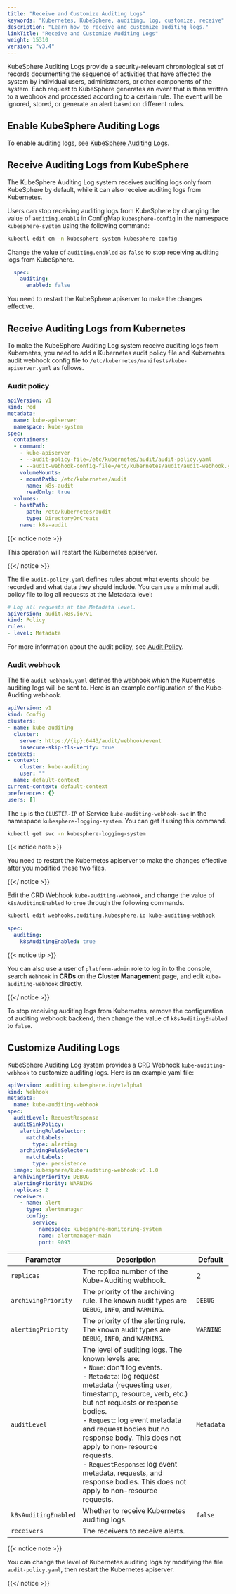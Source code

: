 ```yaml
---
title: "Receive and Customize Auditing Logs"
keywords: "Kubernetes, KubeSphere, auditing, log, customize, receive"
description: "Learn how to receive and customize auditing logs."
linkTitle: "Receive and Customize Auditing Logs"
weight: 15310
version: "v3.4"
---
```


KubeSphere Auditing Logs provide a security-relevant chronological set of records documenting the sequence of activities that have affected the system by individual users, administrators, or other components of the system. Each request to KubeSphere generates an event that is then written to a webhook and processed according to a certain rule. The event will be ignored, stored, or generate an alert based on different rules.

## Enable KubeSphere Auditing Logs

To enable auditing logs, see [KubeSphere Auditing Logs](../../../pluggable-components/auditing-logs/).

## Receive Auditing Logs from KubeSphere

The KubeSphere Auditing Log system receives auditing logs only from KubeSphere by default, while it can also receive auditing logs from Kubernetes.

Users can stop receiving auditing logs from KubeSphere by changing the value of `auditing.enable` in ConfigMap `kubesphere-config` in the namespace `kubesphere-system` using the following command: 

```bash
kubectl edit cm -n kubesphere-system kubesphere-config
```

Change the value of `auditing.enabled` as `false` to stop receiving auditing logs from KubeSphere.

```yaml
  spec:
    auditing:
      enabled: false
```

You need to restart the KubeSphere apiserver to make the changes effective.

## Receive Auditing Logs from Kubernetes

To make the KubeSphere Auditing Log system receive auditing logs from Kubernetes, you need to add a Kubernetes audit policy file and Kubernetes audit webhook config file to `/etc/kubernetes/manifests/kube-apiserver.yaml` as follows.

### Audit policy

```yaml
apiVersion: v1
kind: Pod
metadata:
  name: kube-apiserver
  namespace: kube-system
spec:
  containers:
  - command:
    - kube-apiserver
    - --audit-policy-file=/etc/kubernetes/audit/audit-policy.yaml
    - --audit-webhook-config-file=/etc/kubernetes/audit/audit-webhook.yaml
    volumeMounts:
    - mountPath: /etc/kubernetes/audit
      name: k8s-audit
      readOnly: true
  volumes:
  - hostPath:
      path: /etc/kubernetes/audit
      type: DirectoryOrCreate
    name: k8s-audit
```

{{< notice note >}} 

This operation will restart the Kubernetes apiserver.

{{</ notice >}}  

The file `audit-policy.yaml` defines rules about what events should be recorded and what data they should include. You can use a minimal audit policy file to log all requests at the Metadata level:

```yaml
# Log all requests at the Metadata level.
apiVersion: audit.k8s.io/v1
kind: Policy
rules:
- level: Metadata
```

For more information about the audit policy, see [Audit Policy](https://kubernetes.io/docs/tasks/debug/debug-cluster/audit/).

### Audit webhook

The file `audit-webhook.yaml` defines the webhook which the Kubernetes auditing logs will be sent to. Here is an example configuration of the Kube-Auditing webhook.

```yaml
apiVersion: v1
kind: Config
clusters:
- name: kube-auditing
  cluster:
    server: https://{ip}:6443/audit/webhook/event
    insecure-skip-tls-verify: true
contexts:
- context:
    cluster: kube-auditing
    user: ""
  name: default-context
current-context: default-context
preferences: {}
users: []
```

The `ip` is the `CLUSTER-IP` of Service `kube-auditing-webhook-svc` in the namespace `kubesphere-logging-system`. You can get it using this command.

```bash
kubectl get svc -n kubesphere-logging-system
```

{{< notice note >}}

You need to restart the Kubernetes apiserver to make the changes effective after you modified these two files.

{{</ notice >}} 

Edit the CRD Webhook `kube-auditing-webhook`, and change the value of `k8sAuditingEnabled` to `true` through the following commands.

```bash
kubectl edit webhooks.auditing.kubesphere.io kube-auditing-webhook
```

```yaml
spec:
  auditing:
    k8sAuditingEnabled: true
```
{{< notice tip >}} 

You can also use a user of `platform-admin` role to log in to the console, search `Webhook` in **CRDs** on the **Cluster Management** page, and edit `kube-auditing-webhook` directly.

{{</ notice >}}

To stop receiving auditing logs from Kubernetes, remove the configuration of auditing webhook backend, then change the value of `k8sAuditingEnabled` to `false`.

## Customize Auditing Logs

KubeSphere Auditing Log system provides a CRD Webhook `kube-auditing-webhook` to customize auditing logs. Here is an example yaml file:

```yaml
apiVersion: auditing.kubesphere.io/v1alpha1
kind: Webhook
metadata:
  name: kube-auditing-webhook
spec:
  auditLevel: RequestResponse
  auditSinkPolicy:
    alertingRuleSelector:
      matchLabels:
        type: alerting
    archivingRuleSelector:
      matchLabels: 
        type: persistence
  image: kubesphere/kube-auditing-webhook:v0.1.0
  archivingPriority: DEBUG
  alertingPriority: WARNING
  replicas: 2
  receivers:
    - name: alert
      type: alertmanager
      config:
        service:
          namespace: kubesphere-monitoring-system
          name: alertmanager-main
          port: 9093
```

 Parameter          | Description | Default
 ---                | ---         | ---
 `replicas`         | The replica number of the Kube-Auditing webhook. | 2
 `archivingPriority` | The priority of the archiving rule. The known audit types are `DEBUG`, `INFO`, and `WARNING`. | `DEBUG` 
 `alertingPriority` | The priority of the alerting rule. The known audit types are `DEBUG`, `INFO`, and `WARNING`. | `WARNING` 
 `auditLevel`       | The level of auditing logs. The known levels are: <br> - `None`: don't log events. <br> - `Metadata`: log request metadata (requesting user, timestamp, resource, verb, etc.) but not requests or response bodies. <br> - `Request`: log event metadata and request bodies but no response body. This does not apply to non-resource requests. <br> - `RequestResponse`: log event metadata, requests, and response bodies. This does not apply to non-resource requests. | `Metadata` 
 `k8sAuditingEnabled` | Whether to receive Kubernetes auditing logs. | `false` 
 `receivers`        | The receivers to receive alerts. |

{{< notice note >}} 

You can change the level of Kubernetes auditing logs by modifying the file `audit-policy.yaml`, then restart the Kubernetes apiserver.

{{</ notice >}} 
